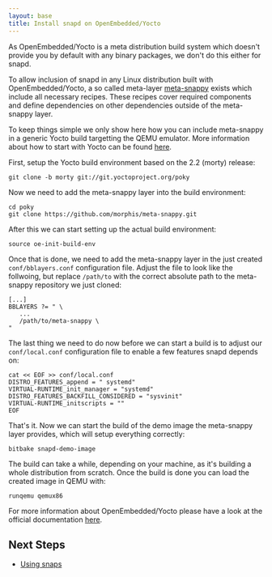 ```yaml
---
layout: base
title: Install snapd on OpenEmbedded/Yocto
---
```


As OpenEmbedded/Yocto is a meta distribution build system which doesn't provide
you by default with any binary packages, we don't do this either for snapd.

To allow inclusion of snapd in any Linux distribution built with OpenEmbedded/Yocto, a so called meta-layer [meta-snappy](https://github.com/morphis/meta-snappy/)
exists which include all necessary recipes. These recipes cover required
components and define dependencies on other dependencies outside of the
meta-snappy layer.

To keep things simple we only show here how you can include meta-snappy in a
generic Yocto build targetting the QEMU emulator. More information about how
to start with Yocto can be found [here](https://www.yoctoproject.org/2.2/yocto-project-qs/yocto-project-qs.html).

First, setup the Yocto build environment based on the 2.2 (morty) release:

```
git clone -b morty git://git.yoctoproject.org/poky
```

Now we need to add the meta-snappy layer into the build environment:

```
cd poky
git clone https://github.com/morphis/meta-snappy.git
```

After this we can start setting up the actual build environment:

```
source oe-init-build-env
```

Once that is done, we need to add the meta-snappy layer in the just created
`conf/bblayers.conf` configuration file. Adjust the file to look like the follwoing, but replace `/path/to` with the correct absolute path to the meta-snappy repository
we just cloned:

```
[...]
BBLAYERS ?= " \
   ...
   /path/to/meta-snappy \
"
```

The last thing we need to do now before we can start a build is to adjust our
`conf/local.conf` configuration file to enable a few features snapd depends on:

```
cat << EOF >> conf/local.conf
DISTRO_FEATURES_append = " systemd"
VIRTUAL-RUNTIME_init_manager = "systemd"
DISTRO_FEATURES_BACKFILL_CONSIDERED = "sysvinit"
VIRTUAL-RUNTIME_initscripts = ""
EOF
```

That's it. Now we can start the build of the demo image the meta-snappy layer
provides, which will setup everything correctly:

```
bitbake snapd-demo-image
```

The build can take a while, depending on your machine, as it's building a whole
distribution from scratch. Once the build is done you can load the created image
in QEMU with:

```
runqemu qemux86
```

For more information about OpenEmbedded/Yocto please have a look at the official
documentation [here](https://www.yoctoproject.org/documentation).

## Next Steps

 * [Using snaps](usage)
